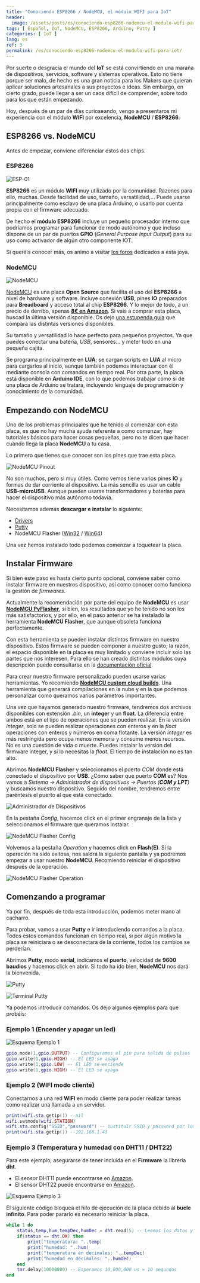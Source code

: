 ```yaml
---
title: "Conociendo ESP8266 / NodeMCU, el módulo WIFI para IoT"
header:
  image: /assets/posts/es/conociendo-esp8266-nodemcu-el-modulo-wifi-para-iot/header.jpg
tags: [ Español, IoT, NodeMCU, ESP8266, Arduino, Putty ]
categories: [ IoT ]
lang: es
ref: 3
permalink: /es/conociendo-esp8266-nodemcu-el-modulo-wifi-para-iot/
---
```


Por suerte o desgracia el mundo del **IoT** se está convirtiendo en una maraña de dispositivos, servicios, software y sistemas operativos. Esto no tiene porque ser malo, de hecho es una gran noticia para los Makers que quieran aplicar soluciones artesanales a sus proyectos e ideas. Sin embargo, en cierto grado, puede llegar a ser un caos difícil de comprender, sobre todo para los que están empezando.

Hoy, después de un par de días curioseando, vengo a presentaros mi experiencia con el módulo **WIFI** por excelencia, **NodeMCU** / **ESP8266**.

## ESP8266 vs. NodeMCU

Antes de empezar, conviene diferenciar estos dos chips.

### ESP8266

![ESP-01](/assets/posts/es/conociendo-esp8266-nodemcu-el-modulo-wifi-para-iot/esp-01.jpg)

**ESP8266** es un módulo **WIFI** muy utilizado por la comunidad. Razones para ello, muchas. Desde facilidad de uso, tamaño, versatilidad,… Puede usarse principalmente como esclavo de una placa Arduino, o usarlo por cuenta propia con el firmware adecuado.

De hecho el **módulo ESP8266** incluye un pequeño procesador interno que podríamos programar para funcionar de modo autónomo y que incluso dispone de un par de puertos **GPIO** (*General Purpose Input Output*) para su uso como activador de algún otro componente IOT.

Si queréis conocer más, os animo a visitar [los foros](http://www.esp8266.com/) dedicados a esta joya.

### NodeMCU

![NodeMCU](/assets/posts/es/conociendo-esp8266-nodemcu-el-modulo-wifi-para-iot/nodemcu.jpg)

[NodeMCU](http://nodemcu.com) es una placa **Open Source** que facilita el uso del **ESP8266** a nivel de hardware y software. Incluye conexión **USB**, pines **IO** preparados para **Breadboard** y acceso total al chip **ESP8266**. Y lo mejor de todo, a un precio de derribo, apenas [**8€ en Amazon**](http://amzn.to/2lp3HPG). Si vais a comprar esta placa, buscad la última versión disponible. Os dejo [una estupenda guía](http://frightanic.com/iot/comparison-of-esp8266-nodemcu-development-boards/) que compara las distintas versiones disponibles.

Su tamaño y versatilidad lo hace perfecto para pequeños proyectos. Ya que puedes conectar una batería, *USB*, sensores… y meter todo en una pequeña cajita.

Se programa principalmente en **LUA**; se cargan scripts en **LUA** al micro para cargarlos al inicio, aunque también podemos interactuar con él mediante consola con comandos en tiempo real. Por otra parte, la placa está disponible en **Arduino IDE**, con lo que podemos trabajar como si de una placa de Arduino se tratara, incluyendo lenguaje de programación y conocimiento de la comunidad.

## Empezando con NodeMCU

Uno de los problemas principales que he tenido al comenzar con esta placa, es que no hay mucha ayuda referente a como comenzar, hay tutoriales básicos para hacer cosas pequeñas, pero no te dicen que hacer cuando llega la placa **NodeMCU** a tu casa.

Lo primero que tienes que conocer son los pines que trae esta placa.

![NodeMCU Pinout](/assets/posts/es/conociendo-esp8266-nodemcu-el-modulo-wifi-para-iot/nodemcu-pinmap.png)

No son muchos, pero si muy útiles. Como vemos tiene varios pines **IO** y formas de dar corriente al dispositivo. La más sencilla es usar un cable **USB-microUSB**. Aunque pueden usarse transformadores y baterías para hacer el dispositivo más autónomo todavía.

Necesitamos además **descargar e instalar** lo siguiente:

- [Drivers](https://github.com/nodemcu/nodemcu-devkit/tree/master/Drivers)
- [Putty](http://www.putty.org/)
- NodeMCU Flasher ([Win32](https://github.com/nodemcu/nodemcu-flasher/blob/master/Win32/Release/ESP8266Flasher.exe) / [Win64](https://github.com/nodemcu/nodemcu-flasher/blob/master/Win64/Release/ESP8266Flasher.exe))

Una vez hemos instalado todo podemos comenzar a toquetear la placa.

## Instalar Firmware

Si bien este paso es hasta cierto punto opcional, conviene saber como instalar firmware en nuestros dispositivo, así como conocer como funciona la gestión de *firmwares*.

Actualmente la recomendación por parte del equipo de **NodeMCU** es usar [**NodeMCU PyFlasher**](https://github.com/marcelstoer/nodemcu-pyflasher), si bien, los resultados que yo he tenido no son los más satisfactorios, y por ello, en el paso anterior se ha instalado la herramienta **NodeMCU Flasher**, que aunque obsoleta funciona perfectamente.

Con esta herramienta se pueden instalar distintos firmware en nuestro dispositivo. Estos firmware se pueden componer a nuestro gusto; la razón, el espacio disponible en la placa es muy limitado y conviene incluir solo las partes que nos interesen. Para ello se han creado distintos módulos cuya descripción puede consultarse en la [documentación oficial](https://nodemcu.readthedocs.io/en/master/).

Para crear nuestro firmware personalizado pueden usarse varias herramientas. Yo recomiendo [**NodeMCU custom cloud builds**](https://nodemcu-build.com/). Una herramienta que generará compilaciones en la nube y en la que podemos personalizar como queramos varios parámetros importantes.

Una vez que hayamos generado nuestro firmware, tendremos dos archivos disponibles con extensión *.bin*, un **integer** y un **float**. La diferencia entre ambos está en el tipo de operaciones que se pueden realizar. En la versión *integer*, solo se pueden realizar operaciones con enteros y en la *float* operaciones con enteros y números en coma flotante. La versión *integer* es más restringida pero ocupa menos memoria y consume menos recursos. No es una cuestión de vida o muerte. Puedes instalar la versión del firmware integer, y si lo necesitas la *float*. El tiempo de instalación no es tan alto.

Abrimos **NodeMCU Flasher** y seleccionamos el puerto *COM* donde está conectado el dispositivo por **USB**. ¿Cómo saber que puerto **COM** es? Nos vamos a *Sistema -> Administrador de dispositivos -> Puertos (**COM y LPT**)* y buscamos nuestro dispositivo. Seguido del nombre, tendremos entre paréntesis el puerto al que está conectado.

![Administrador de Dispositivos](/assets/posts/es/conociendo-esp8266-nodemcu-el-modulo-wifi-para-iot/administrador-dispositivos.png)

En la pestaña *Config*, hacemos click en el primer engranaje de la lista y seleccionamos el firmware que queramos instalar.

![NodeMCU Flasher Config](/assets/posts/es/conociendo-esp8266-nodemcu-el-modulo-wifi-para-iot/nodemcu-flasher-config.png)

Volvemos a la pestaña *Operation* y hacemos click en **Flash(E)**. Si la operación ha sido exitosa, nos saldrá la siguiente pantalla y ya podremos empezar a usar nuestro **NodeMCU**. Recomiendo reiniciar el dispositivo después de la operación.

![NodeMCU Flasher Operation](/assets/posts/es/conociendo-esp8266-nodemcu-el-modulo-wifi-para-iot/nodemcu-flasher-operation.png)

## Comenzando a programar

Ya por fin, después de toda esta introducción, podemos meter mano al cacharro.

Para probar, vamos a usar **Putty** e ir introduciendo comandos a la placa. Todos estos comandos funcionan en tiempo real, si por algún motivo la placa se reiniciara o se desconectara de la corriente, todos los cambios se perderían.

Abrimos **Putty**, modo **serial**, indicamos el **puerto**, velocidad de **9600 baudios** y hacemos click en abrir. Si todo ha ido bien, **NodeMCU** nos dará la bienvenida.

![Putty](/assets/posts/es/conociendo-esp8266-nodemcu-el-modulo-wifi-para-iot/putty.png)

![Terminal Putty](/assets/posts/es/conociendo-esp8266-nodemcu-el-modulo-wifi-para-iot/consola-putty.png)

Ya podemos introducir comandos. Os dejo algunos ejemplos para que probéis:

### Ejemplo 1 (Encender y apagar un led)

![Esquema Ejemplo 1](/assets/posts/es/conociendo-esp8266-nodemcu-el-modulo-wifi-para-iot/ejemplo-encender-apagar-led.png)

```lua
gpio.mode(1,gpio.OUTPUT) -- Configuramos el pin para salida de pulsos
gpio.write(1,gpio.HIGH) -- El LED se apaga
gpio.write(1,gpio.LOW) -- El LED se enciende
gpio.write(1,gpio.HIGH) -- El LED se apaga
```

### Ejemplo 2 (WIFI modo cliente)

Conectarnos a una red **WIFI** en modo cliente para poder realizar tareas como realizar una llamada a un servidor.

```lua
print(wifi.sta.getip()) --nil
wifi.setmode(wifi.STATION)
wifi.sta.config("SSID","password") -- sustituir SSID y password por los de tu casa
print(wifi.sta.getip()) --192.168.1.43
```

### Ejemplo 3 (Temperatura y humedad con DHT11 / DHT22)

Para este ejemplo, asegurarse de tener incluida en el **Firmware** la librería **dht**.

- El sensor DHT11 puede encontrarse en [Amazon](http://amzn.to/2k48BQp).
- El sensor DHT22 puede encontrarse en [Amazon](http://amzn.to/2k3JF00).

![Esquema Ejemplo 3](/assets/posts/es/conociendo-esp8266-nodemcu-el-modulo-wifi-para-iot/ejemplo-temperatura-humedad-dht.png)

El siguiente código bloquea el hilo de ejecución de la placa debido al **bucle infinito**. Para poder pararlo es necesario reiniciar la placa.

```lua
while 1 do
    status,temp,hum,tempDec,humDec = dht.read(5) -- Leemos los datos y los metemos en variables
    if(status == dht.OK) then
        print("temperatura: "..temp)
        print("humedad: "..hum)
        print("temperatura en decimales: "..tempDec)
        print("humedad en decimales: "..humDec)
    end
    tmr.delay(10000000) -- Esperamos 10,000,000 us = 10 segundos
end
```
